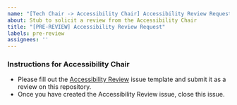 ```yaml
---
name: "[Tech Chair -> Accessibility Chair] Accessibility Review Request"
about: Stub to solicit a review from the Accessibility Chair
title: "[PRE-REVIEW] Accessibility Review Request"
labels: pre-review
assignees: ''
---
```


<!--
## DO NOT EDIT THIS FILE OUTSIDE OF THE journalovi/jovi-workflows REPOSITORY
##
## This file is automatically updated in all repositories within the journalovi
## Github organization whenever the version in journalovi/jovi-workflows is
## changed, so any other edits will be overwritten. To update this file, make
## a commit or pull request at https://github.com/journalovi/jovi-workflows
-->

### Instructions for Accessibility Chair
- Please fill out the [Accessibility Review](new?assignees=&labels=pre-review&projects=&template=93_tech_acc-review_request.md&title=%5BPRE-REVIEW%5D+Accessibility+Review+Request) issue template and submit it as a review on this repository.
- Once you have created the Accessibility Review issue, close this issue.

